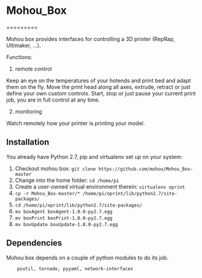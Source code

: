 # Mohou_Box
=========

Mohou box provides interfaces for controlling a 3D printer (RepRap, Ultimaker, ...). 

Functions:

1) remote control

Keep an eye on the temperatures of your hotends and print bed and adapt them on the fly.
Move the print head along all axes, extrude, retract or just define your own custom controls.
Start, stop or just pause your current print job, you are in full control at any time.

2) monitoring

Watch remotely how your printer is printing your model.

Installation
------------
You already have Python 2.7, pip and virtualenv set up on your system:

1. Checkout mohou box: `git clone https://github.com/mohou/Mohou_Box-master`
2. Change into the home folder: `cd /home/pi`
3. Create a user-owned virtual environment therein: `virtualenv oprint`
4. `cp -r Mohou_Box-master/* /home/pi/oprint/lib/python2.7/site-packages/`
5. `cd /home/pi/oprint/lib/python2.7/site-packages/`
6. `mv boxAgent boxAgent-1.0.0-py2.7.egg`
7. `mv boxPrint boxPrint-1.0.0-py2.7.egg`
8. `mv boxUpdate boxUpdate-1.0.0-py2.7.egg`

Dependencies
------------

Mohou box depends on a couple of python modules to do its job. 

        psutil, tornado, pyyaml, network-interfaces



